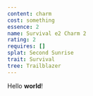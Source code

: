 ```yaml
---
content: charm
cost: something
essence: 2
name: Survival e2 Charm 2
rating: 2
requires: []
splat: Second Sunrise
trait: Survival
tree: Trailblazer
---
```


Hello **world**!
